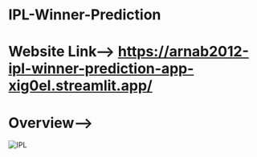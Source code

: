 # IPL-Winner-Prediction
# Website Link--> https://arnab2012-ipl-winner-prediction-app-xig0el.streamlit.app/
# Overview-->
![IPL](https://user-images.githubusercontent.com/98828838/229971102-ee6064fb-d667-47f9-9b38-1ad1dcc73837.png)
